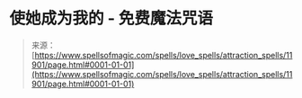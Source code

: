 <!--yml

category: 未分类

date: 2024-06-12 18:49:20

-->

# 使她成为我的 - 免费魔法咒语

> 来源：[https://www.spellsofmagic.com/spells/love_spells/attraction_spells/11901/page.html#0001-01-01](https://www.spellsofmagic.com/spells/love_spells/attraction_spells/11901/page.html#0001-01-01)
